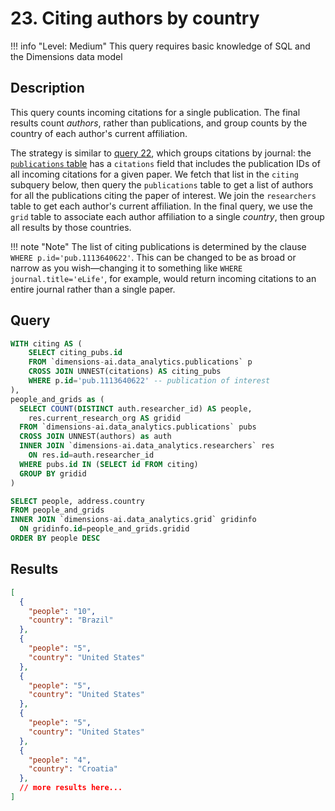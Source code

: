 # 23. Citing authors by country

!!! info "Level: Medium"
    This query requires basic knowledge of SQL and the Dimensions data model

## Description

This query counts incoming citations for a single publication. The final results count *authors*, rather than publications, and group counts by the country of each author's current affiliation. 

The strategy is similar to [query 22](22.md), which groups citations by journal: the [`publications` table](https://docs.dimensions.ai/bigquery/datasource-publications.html) has a `citations` field that includes the publication IDs of all incoming citations for a given paper. We fetch that list in the `citing` subquery below, then query the `publications` table to get a list of authors for all the publications citing the paper of interest. We join the `researchers` table to get each author's current affiliation. In the final query, we use the `grid` table to associate each author affiliation to a single *country*, then group all results by those countries.

!!! note "Note"
    The list of citing publications is determined by the clause `WHERE p.id='pub.1113640622'`. This can be changed to be as broad or narrow as you wish—changing it to something like `WHERE journal.title='eLife'`, for example, would return incoming citations to an entire journal rather than a single paper.

## Query

```sql
WITH citing AS (
    SELECT citing_pubs.id
    FROM `dimensions-ai.data_analytics.publications` p
    CROSS JOIN UNNEST(citations) AS citing_pubs
    WHERE p.id='pub.1113640622' -- publication of interest
),
people_and_grids as (
  SELECT COUNT(DISTINCT auth.researcher_id) AS people,
    res.current_research_org AS gridid
  FROM `dimensions-ai.data_analytics.publications` pubs
  CROSS JOIN UNNEST(authors) as auth
  INNER JOIN `dimensions-ai.data_analytics.researchers` res
    ON res.id=auth.researcher_id
  WHERE pubs.id IN (SELECT id FROM citing)
  GROUP BY gridid
)

SELECT people, address.country
FROM people_and_grids
INNER JOIN `dimensions-ai.data_analytics.grid` gridinfo
  ON gridinfo.id=people_and_grids.gridid
ORDER BY people DESC
```


## Results

```json
[
  {
    "people": "10",
    "country": "Brazil"
  },
  {
    "people": "5",
    "country": "United States"
  },
  {
    "people": "5",
    "country": "United States"
  },
  {
    "people": "5",
    "country": "United States"
  },
  {
    "people": "4",
    "country": "Croatia"
  },
  // more results here...
]
```
